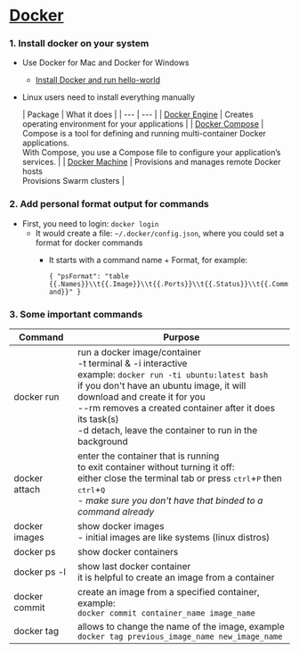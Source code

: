 # [Docker](https://www.docker.com/)

### 1. Install docker on your system
- Use Docker for Mac and Docker for Windows
  - [Install Docker and run hello-world](https://docs.docker.com/engine/getstarted/step_one/#step-1-get-docker)

- Linux users need to install everything manually

  | Package | What it does |
| --- | --- |
| [Docker Engine](https://docs.docker.com/engine/installation/) | Creates operating environment for your applications |
| [Docker Compose](https://docs.docker.com/compose/install/)    | Compose is a tool for defining and running multi-container Docker applications. <br> With Compose, you use a Compose file to configure your application’s services.  |
| [Docker Machine](https://docs.docker.com/machine/install-machine/) | Provisions and manages remote Docker hosts <br> Provisions Swarm clusters |

### 2. Add personal format output for commands
- First, you need to login: `docker login`
  - It would create a file: `~/.docker/config.json`, where you could set a format for docker commands
    - It starts with a command name + Format, for example:
    
      `{
  "psFormat": "table {{.Names}}\\t{{.Image}}\\t{{.Ports}}\\t{{.Status}}\\t{{.Command}}"
}`

### 3. Some important commands

|Command|Purpose|
|---------|---|
|docker run | run a docker image/container<br>-t terminal & -i interactive<br>example: `docker run -ti ubuntu:latest bash`<br>if you don't have an ubuntu image, it will download and create it for you<br>--rm removes a created container after it does its task(s)<br>-d detach, leave the container to run in the background|
|docker attach | enter the container that is running<br> to exit container without turning it off:<br>either close the terminal tab or press <kbd>ctrl</kbd>+<kbd>P</kbd> then <kbd>ctrl</kbd>+<kbd>Q</kbd><br>- _make sure you don't have that binded to a command already_
|docker images| show docker images<br>- initial images are like systems (linux distros) |
|docker ps | show docker containers|
|docker ps -l| show last docker container<br>it is helpful to create an image from a container|
|docker commit| create an image from a specified container, example:<br>`docker commit container_name image_name`|
|docker tag| allows to change the name of the image, example<br> `docker tag previous_image_name new_image_name`|
